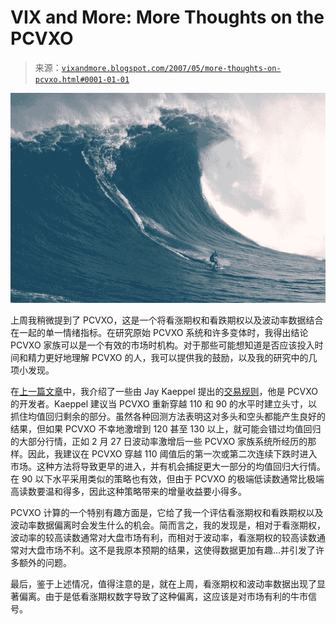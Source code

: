 <!--yml

类别：未分类

日期：2024-05-18 19:13:00

-->

# VIX and More: More Thoughts on the PCVXO

> 来源：[`vixandmore.blogspot.com/2007/05/more-thoughts-on-pcvxo.html#0001-01-01`](http://vixandmore.blogspot.com/2007/05/more-thoughts-on-pcvxo.html#0001-01-01)

![](img/f3ab68c0c21587e8c6fd53842ae69c90.png)

上周我稍微提到了 PCVXO，这是一个将看涨期权和看跌期权以及波动率数据结合在一起的单一情绪指标。在研究原始 PCVXO 系统和许多变体时，我得出结论 PCVXO 家族可以是一个有效的市场时机构。对于那些可能想知道是否应该投入时间和精力更好地理解 PCVXO 的人，我可以提供我的鼓励，以及我的研究中的几项小发现。

在[上一篇文章](http://vixandmore.blogspot.com/2007/05/pcvxo-combining-put-to-call-ratios-and.html)中，我介绍了一些由 Jay Kaeppel 提出的[交易规则](http://www.optionetics.com/market/articles/15221)，他是 PCVXO 的开发者。Kaeppel 建议当 PCVXO 重新穿越 110 和 90 的水平时建立头寸，以抓住均值回归剩余的部分。虽然各种回测方法表明这对多头和空头都能产生良好的结果，但如果 PCVXO 不幸地激增到 120 甚至 130 以上，就可能会错过均值回归的大部分行情，正如 2 月 27 日波动率激增后一些 PCVXO 家族系统所经历的那样。因此，我建议在 PCVXO 穿越 110 阈值后的第一次或第二次连续下跌时进入市场。这种方法将导致更早的进入，并有机会捕捉更大一部分的均值回归大行情。在 90 以下水平采用类似的策略也有效，但由于 PCVXO 的极端低读数通常比极端高读数要温和得多，因此这种策略带来的增量收益要小得多。

PCVXO 计算的一个特别有趣方面是，它给了我一个评估看涨期权和看跌期权以及波动率数据偏离时会发生什么的机会。简而言之，我的发现是，相对于看涨期权，波动率的较高读数通常对大盘市场有利，而相对于波动率，看涨期权的较高读数通常对大盘市场不利。这不是我原本预期的结果，这使得数据更加有趣…并引发了许多额外的问题。

最后，鉴于上述情况，值得注意的是，就在上周，看涨期权和波动率数据出现了显著偏离。由于是低看涨期权数字导致了这种偏离，这应该是对市场有利的牛市信号。
